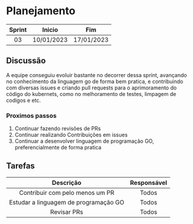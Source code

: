 # Planejamento 
|Sprint|Inicio|Fim|
|:--:|:--:|:--:|
|03|10/01/2023|17/01/2023|

## Discussão

A equipe conseguiu evoluir bastante no decorrer dessa sprint, avançando no conhecimento da linguagem go de forma bem pratica, e contribuindo com diversas issues e criando pull requests para o aprimoramento do código do kubernets, como no melhoramento de testes, limpagem de codigos e etc.

### Proximos passos

1. Continuar fazendo revisões de PRs
2. Continuar realizando Contribuições em issues
3. Continuar a desenvolver linguagem de programação GO, preferencialmente de forma pratica


## Tarefas

|Descrição|Responsável|
|:--:|:--:|
|Contribuir com pelo menos um PR| Todos |
|Estudar a linguagem de programação GO| Todos |
|Revisar PRs| Todos |

